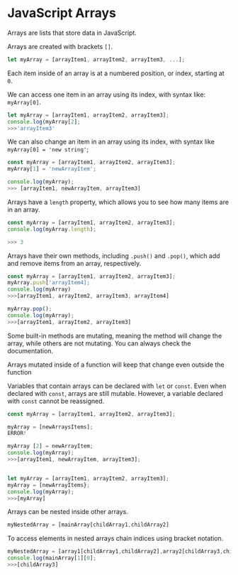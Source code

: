 # JavaScript Arrays



Arrays are lists that store data in JavaScript.

Arrays are created with brackets `[]`.

```javascript
let myArray = [arrayItem1, arrayItem2, arrayItem3, ...];
```



Each item inside of an array is at a numbered position, or index, starting at `0`.

We can access one item in an array using its index, with syntax like: `myArray[0]`.

```javascript
let myArray = [arrayItem1, arrayItem2, arrayItem3];
console.log(myArray[2];
>>>'arrayItem3'
```



We can also change an item in an array using its index, with syntax like `myArray[0] = 'new string'`;

```javascript
const myArray = [arrayItem1, arrayItem2, arrayItem3];
myArray[1] = 'newArrayItem';

console.log(myArray);
>>> [arrayItem1, newArrayItem, arrayItem3]
```



Arrays have a `length` property, which allows you to see how many items are in an array.

```javascript
const myArray = [arrayItem1, arrayItem2, arrayItem3];
console.log(myArray.length);

>>> 3
```



Arrays have their own methods, including `.push()` and `.pop()`, which add and remove items from an array, respectively.

```javascript
const myArray = [arrayItem1, arrayItem2, arrayItem3];
myArray.push['arrayItem4];
console.log(myArray)
>>>[arrayItem1, arrayItem2, arrayItem3, arrayItem4]

myArray.pop();
console.log(myArray);
>>>[arrayItem1, arrayItem2, arrayItem3]

```



Some built-in methods are mutating, meaning the method will change the array, while others are not mutating. You can always check the documentation.

Arrays mutated inside of a function will keep that change even outside the function

Variables that contain arrays can be declared with `let` or `const`. Even when declared with `const`, arrays are still mutable. However, a variable declared with `const` cannot be reassigned.

```javascript
const myArray = [arrayItem1, arrayItem2, arrayItem3];

myArray = [newArraysItems];
ERROR!

myArray [2] = newArrayItem;
console.log(myArray);
>>>[arrayItem1, newArrayItem, arrayItem3];


let myArray = [arrayItem1, arrayItem2, arrayItem3];
myArray = [newArrayItems};
console.log(myArray);
>>>[myArray]
```



Arrays can be nested inside other arrays.

```javascript
myNestedArray = [mainArray[childArray1,childArray2]
```



To access elements in nested arrays chain indices using bracket notation.

```javascript
myNestedArray = [array1[childArray1,childArray2],array2[childArray3,childArray4];
console.log(mainArray[1][0];
>>>[childArray3]
```

